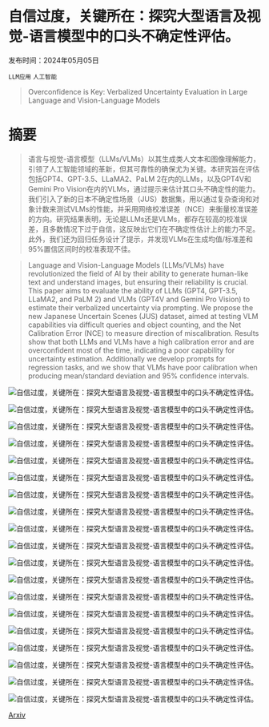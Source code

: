 # 自信过度，关键所在：探究大型语言及视觉-语言模型中的口头不确定性评估。

发布时间：2024年05月05日

`LLM应用` `人工智能`

> Overconfidence is Key: Verbalized Uncertainty Evaluation in Large Language and Vision-Language Models

# 摘要

> 语言与视觉-语言模型（LLMs/VLMs）以其生成类人文本和图像理解能力，引领了人工智能领域的革新，但其可靠性的确保尤为关键。本研究旨在评估包括GPT4、GPT-3.5、LLaMA2、PaLM 2在内的LLMs，以及GPT4V和Gemini Pro Vision在内的VLMs，通过提示来估计其口头不确定性的能力。我们引入了新的日本不确定性场景（JUS）数据集，用以通过复杂查询和对象计数来测试VLMs的性能，并采用网络校准误差（NCE）来衡量校准误差的方向。研究结果表明，无论是LLMs还是VLMs，都存在较高的校准误差，且多数情况下过于自信，这反映出它们在不确定性估计上的能力不足。此外，我们还为回归任务设计了提示，并发现VLMs在生成均值/标准差和95%置信区间时的校准表现不佳。

> Language and Vision-Language Models (LLMs/VLMs) have revolutionized the field of AI by their ability to generate human-like text and understand images, but ensuring their reliability is crucial. This paper aims to evaluate the ability of LLMs (GPT4, GPT-3.5, LLaMA2, and PaLM 2) and VLMs (GPT4V and Gemini Pro Vision) to estimate their verbalized uncertainty via prompting. We propose the new Japanese Uncertain Scenes (JUS) dataset, aimed at testing VLM capabilities via difficult queries and object counting, and the Net Calibration Error (NCE) to measure direction of miscalibration. Results show that both LLMs and VLMs have a high calibration error and are overconfident most of the time, indicating a poor capability for uncertainty estimation. Additionally we develop prompts for regression tasks, and we show that VLMs have poor calibration when producing mean/standard deviation and 95% confidence intervals.

![自信过度，关键所在：探究大型语言及视觉-语言模型中的口头不确定性评估。](../../../paper_images/2405.02917/x1.jpg)

![自信过度，关键所在：探究大型语言及视觉-语言模型中的口头不确定性评估。](../../../paper_images/2405.02917/x2.jpg)

![自信过度，关键所在：探究大型语言及视觉-语言模型中的口头不确定性评估。](../../../paper_images/2405.02917/x3.jpg)

![自信过度，关键所在：探究大型语言及视觉-语言模型中的口头不确定性评估。](../../../paper_images/2405.02917/x4.jpg)

![自信过度，关键所在：探究大型语言及视觉-语言模型中的口头不确定性评估。](../../../paper_images/2405.02917/x5.png)

![自信过度，关键所在：探究大型语言及视觉-语言模型中的口头不确定性评估。](../../../paper_images/2405.02917/x6.png)

![自信过度，关键所在：探究大型语言及视觉-语言模型中的口头不确定性评估。](../../../paper_images/2405.02917/x7.png)

![自信过度，关键所在：探究大型语言及视觉-语言模型中的口头不确定性评估。](../../../paper_images/2405.02917/x8.png)

![自信过度，关键所在：探究大型语言及视觉-语言模型中的口头不确定性评估。](../../../paper_images/2405.02917/x9.png)

![自信过度，关键所在：探究大型语言及视觉-语言模型中的口头不确定性评估。](../../../paper_images/2405.02917/x10.png)

![自信过度，关键所在：探究大型语言及视觉-语言模型中的口头不确定性评估。](../../../paper_images/2405.02917/x11.png)

![自信过度，关键所在：探究大型语言及视觉-语言模型中的口头不确定性评估。](../../../paper_images/2405.02917/x12.png)

![自信过度，关键所在：探究大型语言及视觉-语言模型中的口头不确定性评估。](../../../paper_images/2405.02917/x13.png)

![自信过度，关键所在：探究大型语言及视觉-语言模型中的口头不确定性评估。](../../../paper_images/2405.02917/x14.png)

![自信过度，关键所在：探究大型语言及视觉-语言模型中的口头不确定性评估。](../../../paper_images/2405.02917/x15.png)

![自信过度，关键所在：探究大型语言及视觉-语言模型中的口头不确定性评估。](../../../paper_images/2405.02917/x16.png)

![自信过度，关键所在：探究大型语言及视觉-语言模型中的口头不确定性评估。](../../../paper_images/2405.02917/x17.png)

![自信过度，关键所在：探究大型语言及视觉-语言模型中的口头不确定性评估。](../../../paper_images/2405.02917/x18.png)

![自信过度，关键所在：探究大型语言及视觉-语言模型中的口头不确定性评估。](../../../paper_images/2405.02917/coverage_relativesd.png)

[Arxiv](https://arxiv.org/abs/2405.02917)
